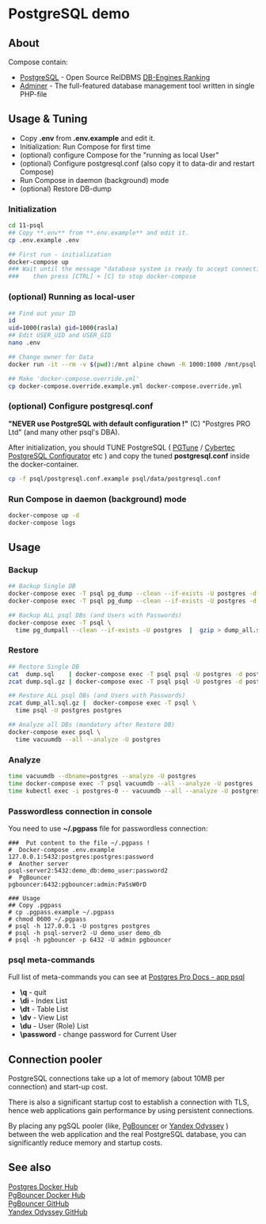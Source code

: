 # PostgreSQL demo

## About
Compose contain:
* [PostgreSQL](https://www.postgresql.org/) - Open Source RelDBMS [DB-Engines Ranking](https://db-engines.com/en/ranking)
* [Adminer](https://www.adminer.org/) - The full-featured database management tool written in single PHP-file

## Usage & Tuning
* Copy **.env** from **.env.example** and edit it.
* Initialization: Run Compose for first time
* (optional) configure Compose for the "running as local User"
* (optional) Configure postgresql.conf (also copy it to data-dir and restart Compose)
* Run Compose in daemon (background) mode
* (optional) Restore DB-dump

### Initialization
```bash
cd 11-psql
## Copy **.env** from **.env.example** and edit it.
cp .env.example .env

## First run - initialization
docker-compose up
### Wait until the message "database system is ready to accept connections"
###    then press [CTRL] + [C] to stop docker-compose 
```

### (optional) Running as local-user
```bash
## Find out your ID
id
uid=1000(rasla) gid=1000(rasla)
## Edit USER_UID and USER_GID
nano .env

## Change owner for Data
docker run -it --rm -v $(pwd):/mnt alpine chown -R 1000:1000 /mnt/psql

## Make 'docker-compose.override.yml'
cp docker-compose.override.example.yml docker-compose.override.yml
```

### (optional) Configure postgresql.conf
**"NEVER use PostgreSQL with default configuration !"** (C) "Postgres PRO Ltd" (and many other psql's DBA).  

After initialization, you should TUNE PostgreSQL (
[PGTune](https://pgtune.leopard.in.ua/#/) /
[Cybertec PostgreSQL Configurator](http://pgconfigurator.cybertec.at/) etc )
and copy the tuned **postgresql.conf** inside the docker-container.
```bash
cp -f psql/postgresql.conf.example psql/data/postgresql.conf
```

### Run Compose in daemon (background) mode
```bash
docker-compose up -d
docker-compose logs
```

## Usage
### Backup

```bash
## Backup Single DB
docker-compose exec -T psql pg_dump --clean --if-exists -U postgres -d postgres > dump.sql
docker-compose exec -T psql pg_dump --clean --if-exists -U postgres -d postgres | gzip > dump.sql.gz

## Backup ALL psql DBs (and Users with Passwords)
docker-compose exec -T psql \
  time pg_dumpall --clean --if-exists -U postgres  |  gzip > dump_all.sql.gz  
```

### Restore

```bash
## Restore Single DB
cat  dump.sql    | docker-compose exec -T psql psql -U postgres -d postgres
zcat dump.sql.gz | docker-compose exec -T psql psql -U postgres -d postgres

## Restore ALL psql DBs (and Users with Passwords)
zcat dump_all.sql.gz |  docker-compose exec -T psql \
  time psql -U postgres postgres

## Analyze all DBs (mandatory after Restore DB) 
docker-compose exec psql \
  time vacuumdb --all --analyze -U postgres
```

### Analyze
```bash
time vacuumdb --dbname=postgres --analyze -U postgres
time docker-compose exec -T psql vacuumdb --all --analyze -U postgres
time kubectl exec -i postgres-0 -- vacuumdb --all --analyze -U postgres
```

### Passwordless connection in console
You need to use **~/.pgpass** file for passwordless connection:
```text
###  Put content to the file ~/.pgpass !
#  Docker-compose .env.example
127.0.0.1:5432:postgres:postgres:password
#  Another server
psql-server2:5432:demo_db:demo_user:password2
#  PgBouncer
pgbouncer:6432:pgbouncer:admin:PaSsW0rD

### Usage
## Copy .pgpass
# cp .pgpass.example ~/.pgpass
# chmod 0600 ~/.pgpass
# psql -h 127.0.0.1 -U postgres postgres
# psql -h psql-server2 -U demo_user demo_db
# psql -h pgbouncer -p 6432 -U admin pgbouncer
```
### psql meta-commands
Full list of meta-commands you can see at [Postgres Pro Docs - app psql](https://postgrespro.ru/docs/postgresql/12/app-psql#APP-PSQL-META-COMMANDS)
* **\q** - quit
* **\di** - Index List
* **\dt** - Table List
* **\dv** - View List
* **\du** - User (Role) List
* **\password** - change password for Current User

## Connection pooler
PostgreSQL connections take up a lot of memory (about 10MB per connection) and start-up cost.

There is also a significant startup cost to establish a connection with TLS,
 hence web applications gain performance by using persistent connections.

By placing any pgSQL pooler (like, [PgBouncer](https://github.com/pgbouncer/pgbouncer)
 or [Yandex Odyssey](https://github.com/yandex/odyssey) ) between the web application
 and the real PostgreSQL database, you can significantly reduce memory and startup costs.

## See also
[Postgres Docker Hub](https://hub.docker.com/_/postgres/)  
[PgBouncer Docker Hub](https://hub.docker.com/r/edoburu/pgbouncer)  
[PgBouncer GitHub](https://github.com/pgbouncer/pgbouncer)  
[Yandex Odyssey GitHub](https://github.com/yandex/odyssey)
